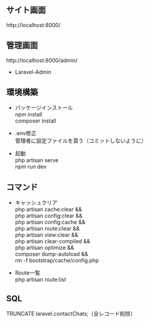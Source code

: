 ## サイト画面
http://localhost:8000/

## 管理画面
http://localhost:8000/admin/
- Laravel-Admin

## 環境構築
- パッケージインストール<br>
npm install<br>
composer install

- .env修正<br>
管理者に設定ファイルを貰う（コミットしないように）

- 起動<br>
php artisan serve<br>
npm run dev

## コマンド<br>
- キャッシュクリア<br>
php artisan cache:clear &&<br>
php artisan config:clear &&<br>
php artisan config:cache &&<br>
php artisan route:clear &&<br>
php artisan view:clear &&<br>
php artisan clear-compiled &&<br>
php artisan optimize &&<br>
composer dump-autoload &&<br>
rm -f bootstrap/cache/config.php

- Route一覧<br>
php artisan route:list

## SQL<br>
TRUNCATE laravel.contactChats;（全レコード削除）<br>